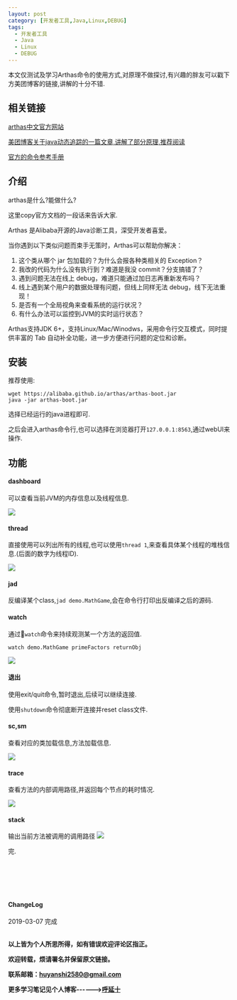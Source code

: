 ```yaml
---
layout: post
category: [开发者工具,Java,Linux,DEBUG]
tags:
  - 开发者工具
  - Java
  - Linux
  - DEBUG
---
```


本文仅测试及学习Arthas命令的使用方式,对原理不做探讨,有兴趣的胖友可以戳下方美团博客的链接,讲解的十分不错.

## 相关链接

<a href="https://alibaba.github.io/arthas/">arthas中文官方网站</a>

<a href="https://tech.meituan.com/2019/02/28/java-dynamic-trace.html">美团博客关于java动态追踪的一篇文章,讲解了部分原理,推荐阅读</a>

<a href="https://alibaba.github.io/arthas/commands.html">官方的命令参考手册</a>
## 介绍

arthas是什么?能做什么?

这里copy官方文档的一段话来告诉大家.

Arthas 是Alibaba开源的Java诊断工具，深受开发者喜爱。

当你遇到以下类似问题而束手无策时，Arthas可以帮助你解决：

1. 这个类从哪个 jar 包加载的？为什么会报各种类相关的 Exception？
2. 我改的代码为什么没有执行到？难道是我没 commit？分支搞错了？
3. 遇到问题无法在线上 debug，难道只能通过加日志再重新发布吗？
4. 线上遇到某个用户的数据处理有问题，但线上同样无法 debug，线下无法重现！
5. 是否有一个全局视角来查看系统的运行状况？
6. 有什么办法可以监控到JVM的实时运行状态？


Arthas支持JDK 6+，支持Linux/Mac/Winodws，采用命令行交互模式，同时提供丰富的 Tab 自动补全功能，进一步方便进行问题的定位和诊断。

## 安装

推荐使用:
```
wget https://alibaba.github.io/arthas/arthas-boot.jar
java -jar arthas-boot.jar
```
选择已经运行的java进程即可.

之后会进入arthas命令行,也可以选择在浏览器打开`127.0.0.1:8563`,通过webUI来操作.
## 功能

#### dashboard

可以查看当前JVM的内存信息以及线程信息.

![](http://img.couplecoders.tech/markdown-img-paste-20190307111318573.png)

#### thread

直接使用可以列出所有的线程,也可以使用`thread 1`,来查看具体某个线程的堆栈信息.(后面的数字为线程ID).

![](http://img.couplecoders.tech/markdown-img-paste-20190307111605128.png)

#### jad

反编译某个class,`jad demo.MathGame`,会在命令行打印出反编译之后的源码.

#### watch
通过`watch`命令来持续观测某一个方法的返回值.

```
watch demo.MathGame primeFactors returnObj
```

![](http://img.couplecoders.tech/markdown-img-paste-20190307111856226.png)

#### 退出

使用exit/quit命令,暂时退出,后续可以继续连接.

使用`shutdown`命令彻底断开连接并reset class文件.

#### sc,sm

查看对应的类加载信息,方法加载信息.

![](http://img.couplecoders.tech/markdown-img-paste-20190307112246591.png)

#### trace

查看方法的内部调用路径,并返回每个节点的耗时情况.

![](http://img.couplecoders.tech/markdown-img-paste-20190307112519548.png)

#### stack
输出当前方法被调用的调用路径
![](http://img.couplecoders.tech/markdown-img-paste-20190307112627142.png)


完.

<br>
<br>
<br>
<br>
<h4>ChangeLog</h4>
2019-03-07      完成
<br>
<br>


**以上皆为个人所思所得，如有错误欢迎评论区指正。**

**欢迎转载，烦请署名并保留原文链接。**

**联系邮箱：huyanshi2580@gmail.com**

**更多学习笔记见个人博客------><a href="{{ site.baseurl }}/">呼延十</a>**
